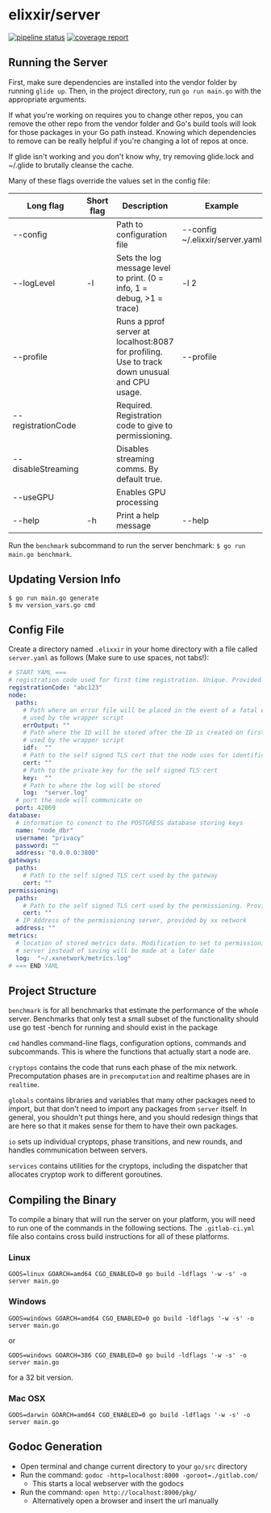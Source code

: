 # elixxir/server

[![pipeline status](https://gitlab.com/elixxir/server/badges/master/pipeline.svg)](https://gitlab.com/elixxir/server/commits/master)
[![coverage report](https://gitlab.com/elixxir/server/badges/master/coverage.svg)](https://gitlab.com/elixxir/server/commits/master)

## Running the Server

First, make sure dependencies are installed into the vendor folder by running
`glide up`. Then, in the project directory, run `go run main.go` with the
appropriate arguments.

If what you're working on requires you to change other repos, you can remove
the other repo from the vendor folder and Go's build tools will look for those
packages in your Go path instead. Knowing which dependencies to remove can be
really helpful if you're changing a lot of repos at once.

If glide isn't working and you don't know why, try removing glide.lock and
~/.glide to brutally cleanse the cache.

Many of these flags override the values set in the config file:

|Long flag|Short flag|Description|Example|
|---|---|---|---|
|--config| |Path to configuration file|--config ~/.elixxir/server.yaml|
|--logLevel|-l|Sets the log message level to print. (0 = info, 1 = debug, >1 = trace)|-l 2|
|--profile| |Runs a pprof server at localhost:8087 for profiling. Use to track down unusual and CPU usage.|--profile|
|--registrationCode| |Required.  Registration code to give to permissioning.| |
|--disableStreaming| |Disables streaming comms. By default true.| |
|--useGPU| |Enables GPU processing| |
|--help|-h|Print a help message|--help|

Run the `benchmark` subcommand to run the server benchmark: `$ go run main.go benchmark`.

## Updating Version Info
```
$ go run main.go generate 
$ mv version_vars.go cmd
```

## Config File

Create a directory named `.elixxir` in your home directory with a file 
called `server.yaml` as follows (Make sure to use spaces, not tabs!):

``` yaml
# START YAML ===
# registration code used for first time registration. Unique. Provided by xx network
registrationCode: "abc123"
node:
  paths:
    # Path where an error file will be placed in the event of a fatal error
    # used by the wrapper script
    errOutput: ""
    # Path where the ID will be stored after the ID is created on first run
    # used by the wrapper script
    idf:  ""
    # Path to the self signed TLS cert that the node uses for identification
    cert: ""
    # Path to the private key for the self signed TLS cert 
    key:  ""
    # Path to where the log will be stored
    log:  "server.log"
  # port the node will communicate on
  port: 42069
database:
  # information to conenct to the POSTGRESS database storing keys
  name: "node_dbr"
  username: "privacy"
  password: ""
  address: "0.0.0.0:3800"
gateways:
  paths:
    # Path to the self signed TLS cert used by the gateway
    cert: ""
permissioning:
  paths:
    # Path to the self signed TLS cert used by the permissioning. Provided by xx network
    cert: ""
  # IP Address of the permissioning server, provided by xx network
  address: ""
metrics:
  # location of stored metrics data. Modification to set to permissioning
  # server instead of saving will be made at a later date
  log:  "~/.xxnetwork/metrics.log"
# === END YAML
```

## Project Structure

`benchmark` is for all benchmarks that estimate the performance of the whole 
server. Benchmarks that only test a small subset of the functionality should 
use go test -bench for running and should exist in the package

`cmd` handles command-line flags, configuration options, commands and 
subcommands. This is where the functions that actually start a node are.

`cryptops` contains the code that runs each phase of the mix network. 
Precomputation phases are in `precomputation` and realtime phases are in 
`realtime`.

`globals` contains libraries and variables that many other packages need to 
import, but that don't need to import any packages from `server` itself. In 
general, you shouldn't put things here, and you should redesign things that 
are here so that it makes sense for them to have their own packages.

`io` sets up individual cryptops, phase transitions, and new rounds, and 
handles communication between servers.

`services` contains utilities for the cryptops, including the dispatcher that
allocates cryptop work to different goroutines.

## Compiling the Binary

To compile a binary that will run the server on your platform,
you will need to run one of the commands in the following sections.
The `.gitlab-ci.yml` file also contains cross build instructions
for all of these platforms.

### Linux

```
GOOS=linux GOARCH=amd64 CGO_ENABLED=0 go build -ldflags '-w -s' -o server main.go
```

### Windows

```
GOOS=windows GOARCH=amd64 CGO_ENABLED=0 go build -ldflags '-w -s' -o server main.go
```

or

```
GOOS=windows GOARCH=386 CGO_ENABLED=0 go build -ldflags '-w -s' -o server main.go
```

for a 32 bit version.

### Mac OSX

```
GOOS=darwin GOARCH=amd64 CGO_ENABLED=0 go build -ldflags '-w -s' -o server main.go
```

## Godoc Generation


- Open terminal and change current directory to your `go/src` directory
- Run the command: `godoc -http=localhost:8000 -goroot=./gitlab.com/`
  - This starts a local webserver with the godocs
- Run the command: `open http://localhost:8000/pkg/`
  - Alternatively open a browser and insert the url manually

